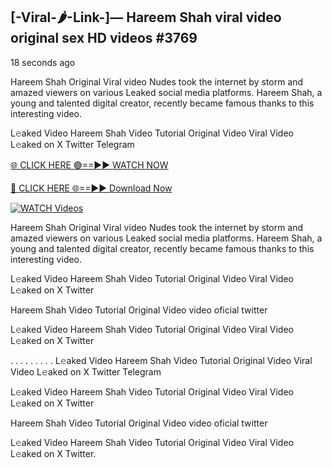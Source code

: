 ## [-Viral-🌶-Link-]— Hareem Shah viral video original sex HD videos #3769

18 seconds ago

Hareem Shah Original Viral video Nudes took the internet by storm and amazed viewers on various Leaked social media platforms. Hareem Shah, a young and talented digital creator, recently became famous thanks to this interesting video.

L𝚎aked Video Hareem Shah Video Tutorial Original Video Viral Video L𝚎aked on X Twitter Telegram

[🌐 CLICK HERE 🟢==►► WATCH NOW](https://valovideo.net/valo-video/?bom)

[🔴 CLICK HERE 🌐==►► Download Now](https://valovideo.net/valo-video/?bom)

[![WATCH Videos](https://i.imgur.com/dJHk4Zq.gif)](https://valovideo.net/valo-video/?bom)

Hareem Shah Original Viral video Nudes took the internet by storm and amazed viewers on various Leaked social media platforms. Hareem Shah, a young and talented digital creator, recently became famous thanks to this interesting video.

L𝚎aked Video Hareem Shah Video Tutorial Original Video Viral Video L𝚎aked on X Twitter

Hareem Shah Video Tutorial Original Video video oficial twitter

L𝚎aked Video Hareem Shah Video Tutorial Original Video Viral Video L𝚎aked on X Twitter

. . . . . . . . . L𝚎aked Video Hareem Shah Video Tutorial Original Video Viral Video L𝚎aked on X Twitter Telegram

L𝚎aked Video Hareem Shah Video Tutorial Original Video Viral Video L𝚎aked on X Twitter

Hareem Shah Video Tutorial Original Video video oficial twitter

L𝚎aked Video Hareem Shah Video Tutorial Original Video Viral Video L𝚎aked on X Twitter.